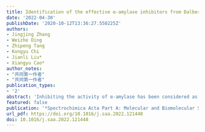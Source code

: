 ```yaml
---
title: Identification of the effective α-amylase inhibitors from Dalbergia odorifera: virtual screening, spectroscopy, molecular docking, and molecular dynamic simulation
date: '2022-04-30'
publishDate: '2020-10-12T13:36:27.550225Z'
authors:
- Jingjing Zhang
- Weizhe Ding
- Zhipeng Tang
- Kongyu Chi
- Jianli Liu*
- Xiangyu Cao*
author_notes:
- "共同第一作者"
- "共同第一作者"
publication_types:
- '2'
abstract: 'Inhibiting the activity of α-amylase has been considered as one efficient way to prevent and treat type 2 diabetes recently.'
featured: false
publication: '*Spectrochimica Acta Part A: Molecular and Biomolecular Spectroscopy*'
url_pdf: https://doi.org/10.1016/j.saa.2022.121448
doi: 10.1016/j.saa.2022.121448
---
```


